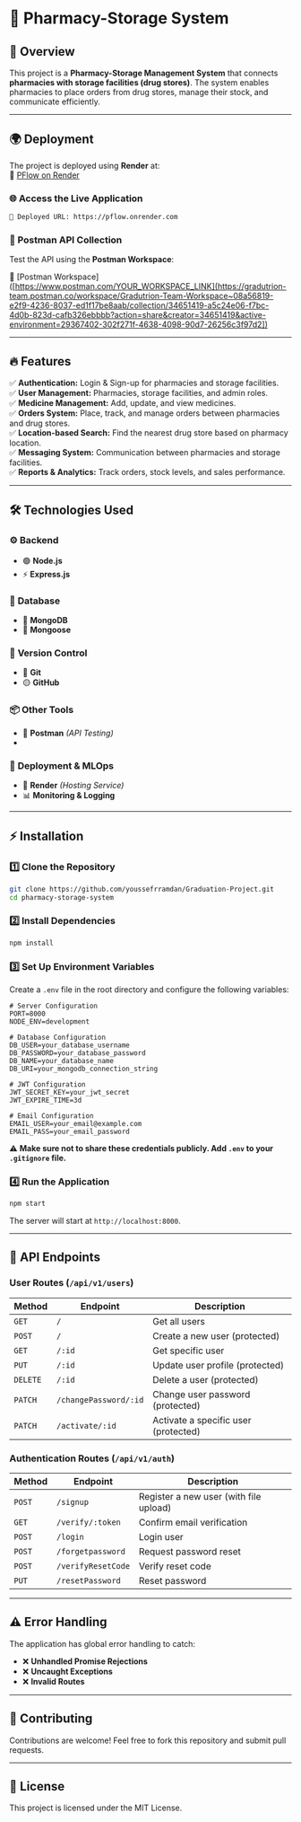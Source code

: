 # 🚀 Pharmacy-Storage System

## 🌟 Overview

This project is a **Pharmacy-Storage Management System** that connects **pharmacies with storage facilities (drug stores)**. The system enables pharmacies to place orders from drug stores, manage their stock, and communicate efficiently.

---

## 🌍 Deployment

The project is deployed using **Render** at:  
🔗 [PFlow on Render](https://pflow.onrender.com)

### 🌐 Access the Live Application

```sh
🔗 Deployed URL: https://pflow.onrender.com
```

### 📩 Postman API Collection

Test the API using the **Postman Workspace**:

🔗 [Postman Workspace]([https://www.postman.com/YOUR_WORKSPACE_LINK](https://gradutrion-team.postman.co/workspace/Gradutrion-Team-Workspace~08a56819-e2f9-4236-8037-ed1f17be8aab/collection/34651419-a5c24e06-f7bc-4d0b-823d-cafb326ebbbb?action=share&creator=34651419&active-environment=29367402-302f271f-4638-4098-90d7-26256c3f97d2])

---

## 🔥 Features

✅ **Authentication:** Login & Sign-up for pharmacies and storage facilities.  
✅ **User Management:** Pharmacies, storage facilities, and admin roles.  
✅ **Medicine Management:** Add, update, and view medicines.  
✅ **Orders System:** Place, track, and manage orders between pharmacies and drug stores.  
✅ **Location-based Search:** Find the nearest drug store based on pharmacy location.  
✅ **Messaging System:** Communication between pharmacies and storage facilities.  
✅ **Reports & Analytics:** Track orders, stock levels, and sales performance.  

---

## 🛠 Technologies Used

### ⚙ **Backend**
- 🟢 **Node.js**
- ⚡ **Express.js**

### 💾 **Database**
- 🍃 **MongoDB**
- 🔴 **Mongoose**

### 🔧 **Version Control**
- 🔴 **Git**
- 🟡 **GitHub**

### 📦 **Other Tools**
- 🔴 **Postman** *(API Testing)*
- 
### 🚀 **Deployment & MLOps**
- 🔴 **Render** *(Hosting Service)*
- 📊 **Monitoring & Logging**

---

## ⚡ Installation

### 1️⃣ Clone the Repository

```sh
git clone https://github.com/youssefrramdan/Graduation-Project.git
cd pharmacy-storage-system
```

### 2️⃣ Install Dependencies

```sh
npm install
```

### 3️⃣ Set Up Environment Variables

Create a `.env` file in the root directory and configure the following variables:

```env
# Server Configuration
PORT=8000
NODE_ENV=development

# Database Configuration
DB_USER=your_database_username
DB_PASSWORD=your_database_password
DB_NAME=your_database_name
DB_URI=your_mongodb_connection_string

# JWT Configuration
JWT_SECRET_KEY=your_jwt_secret
JWT_EXPIRE_TIME=3d

# Email Configuration
EMAIL_USER=your_email@example.com
EMAIL_PASS=your_email_password
```
⚠ **Make sure not to share these credentials publicly. Add `.env` to your `.gitignore` file.**

### 4️⃣ Run the Application

```sh
npm start
```

The server will start at `http://localhost:8000`.

---

## 📌 API Endpoints

### **User Routes** (`/api/v1/users`)

| Method   | Endpoint              | Description                          |
| -------- | --------------------- | ------------------------------------ |
| `GET`    | `/`                   | Get all users                        |
| `POST`   | `/`                   | Create a new user (protected)        |
| `GET`    | `/:id`                | Get specific user                    |
| `PUT`    | `/:id`                | Update user profile (protected)      |
| `DELETE` | `/:id`                | Delete a user (protected)            |
| `PATCH`  | `/changePassword/:id` | Change user password (protected)     |
| `PATCH`  | `/activate/:id`       | Activate a specific user (protected) |

### **Authentication Routes** (`/api/v1/auth`)

| Method | Endpoint           | Description                            |
| ------ | ------------------ | -------------------------------------- |
| `POST` | `/signup`          | Register a new user (with file upload) |
| `GET`  | `/verify/:token`   | Confirm email verification             |
| `POST` | `/login`           | Login user                             |
| `POST` | `/forgetpassword`  | Request password reset                 |
| `POST` | `/verifyResetCode` | Verify reset code                      |
| `PUT`  | `/resetPassword`   | Reset password                         |

---

## ⚠ Error Handling

The application has global error handling to catch:

- ❌ **Unhandled Promise Rejections**
- ❌ **Uncaught Exceptions**
- ❌ **Invalid Routes**

---

## 🤝 Contributing

Contributions are welcome! Feel free to fork this repository and submit pull requests.

---

## 📜 License

This project is licensed under the MIT License.

